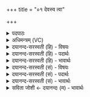 +++
title = "०१ देवस्य त्वा"

+++
<details><summary>पदपाठः</summary>

दे॒वस्य॑। त्वा॒। स॒वि॒तुः। प्र॒स॒व इति॑ प्रऽस॒वे। अ॒श्विनोः॑। बा॒हुभ्या॒मिति॑ बा॒हुभ्या॑म्। पूष्णः॑। हस्ता॑भ्याम्। आ। द॒दे॒। नारिः॑। अ॒सि॒। १।
</details>

<details><summary>अधिमन्त्रम् (VC)</summary>

- सविता देवता
- दध्यङ्ङाथर्वण ऋषिः
- निचृदुष्णिक्
- ऋषभः
</details>

<details><summary>दयानन्द-सरस्वती (हि) - विषयः</summary>

अब सैंतीसवें अध्याय का आरम्भ किया जाता है। इसके पहिले मन्त्र में मनुष्यों को क्या करना चाहिये, इस विषय को कहा है ॥
</details>

<details><summary>दयानन्द-सरस्वती (हि) - पदार्थः</summary>

पदार्थान्वयभाषाः -  हे विद्वन् ! जिस कारण आप (नारिः) नायक (असि) हैं, इससे (सवितुः) जगत् के उत्पादक (देवस्य) समस्त सुख के दाता (प्रसवे) उत्पन्न हुए जगत् में (अश्विनोः) अध्यापक और उपदेशक के (बाहुभ्याम्) बल पराक्रम से (पूष्णः) पुष्टिकर्त्ता जन के (हस्ताभ्याम्) हाथों से (त्वा) आपको (आ, ददे) अच्छे प्रकार ग्रहण करता हूँ ॥१ ॥
</details>

<details><summary>दयानन्द-सरस्वती (हि) - भावार्थः</summary>

भावार्थभाषाः -  हे मनुष्यो ! तुम लोग उत्तम विद्वानों को प्राप्त होके उनसे विद्या, शिक्षा ग्रहण कर इस सृष्टि में नायक होओ ॥१ ॥
</details>

<details><summary>दयानन्द-सरस्वती (सं) - विषयः</summary>

अथ मनुष्यैः किं कर्त्तव्यमित्याह ॥
</details>

<details><summary>दयानन्द-सरस्वती (सं) - पदार्थः</summary>

पदार्थान्वयभाषाः -  हे विद्वन् ! यतस्त्वं नारिरसि तस्मात् सवितुर्देवस्य प्रसवेऽश्विनोर्बाहुभ्यां पूष्णो हस्ताभ्यां त्वाऽऽददे ॥१ ॥
</details>

<details><summary>दयानन्द-सरस्वती (सं) - भावार्थः</summary>

भावार्थभाषाः -  हे मनुष्याः ! यूयं विद्वद्वरान् प्राप्य संसेव्यैतेभ्यो विद्याशिक्षे गृहीत्वाऽत्र सृष्टौ नायका भवत ॥१ ॥
</details>

<details><summary>सविता जोशी ← दयानन्दः (म) - भावार्थः</summary>

भावार्थभाषाः -  हे माणसांनो ! तुम्ही उत्तम विद्वानांकडून विद्या व शिक्षण प्राप्त करा. कारण तुम्ही या सृष्टीचे मुख्य (नायक) आहात.
</details>